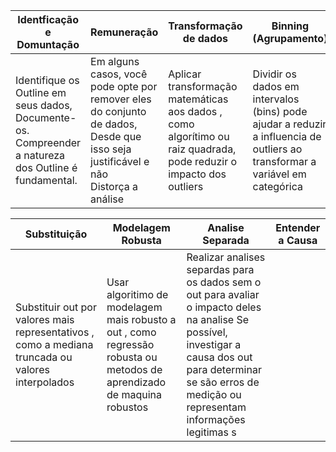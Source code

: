 
| Identficação e Domuntação                                                                                    | Remuneração                                                                                                                              | Transformação de dados                                                                                              | Binning<br>(Agrupamento)                                                                                                      |
| ------------------------------------------------------------------------------------------------------------ | ---------------------------------------------------------------------------------------------------------------------------------------- | ------------------------------------------------------------------------------------------------------------------- | ----------------------------------------------------------------------------------------------------------------------------- |
| Identifique os Outline em seus dados,<br>Documente-os. Compreender a natureza <br>dos Outline é fundamental. | Em alguns casos, você pode opte por remover eles do conjunto de dados, <br>Desde que isso seja justificável e não <br>Distorça a análise | Aplicar transformação matemáticas aos dados , como algorítimo ou raiz quadrada, pode reduzir o impacto dos outliers | Dividir os dados  em intervalos (bins) pode ajudar a reduzir a influencia de outliers ao transformar a variável em categórica |

| Substituição                                                                                      | Modelagem Robusta                                                                                                      | Analise Separada                                                                           | Entender a Causa                                                                                                       |
| ------------------------------------------------------------------------------------------------- | ---------------------------------------------------------------------------------------------------------------------- | ------------------------------------------------------------------------------------------ | --------------------------------------------------------------------------------------------------------------------- |
| Substituir out por valores mais representativos , como a mediana truncada ou valores interpolados | Usar algoritimo de modelagem mais robusto a out , como regressão robusta ou metodos de aprendizado de maquina robustos | Realizar analises separdas para os dados sem o out para avaliar o impacto deles na analise Se possível, investigar a causa dos out para determinar se são erros de medição ou representam informações legitimas  s  |
